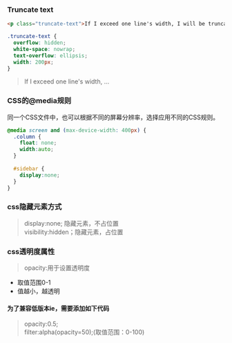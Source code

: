 ### Truncate text
```html
<p class="truncate-text">If I exceed one line's width, I will be truncated.</p>
```

```css
.truncate-text {
  overflow: hidden;
  white-space: nowrap;
  text-overflow: ellipsis;
  width: 200px;
}
```
>If I exceed one line's width, ...


### CSS的@media规则

同一个CSS文件中，也可以根据不同的屏幕分辨率，选择应用不同的CSS规则。  
```css
@media screen and (max-device-width: 400px) {
  .column {
    float: none;
    width:auto;
  }
 
  #sidebar {
    display:none;
  }
}
```

### css隐藏元素方式
>display:none; 隐藏元素，不占位置  
>visibility:hidden；隐藏元素，占位置

### css透明度属性
>opacity:用于设置透明度
*	取值范围0-1
*	值越小，越透明
	
#### 为了兼容低版本ie，需要添加如下代码
>opacity:0.5;  
>filter:alpha(opacity=50);(取值范围：0-100)

